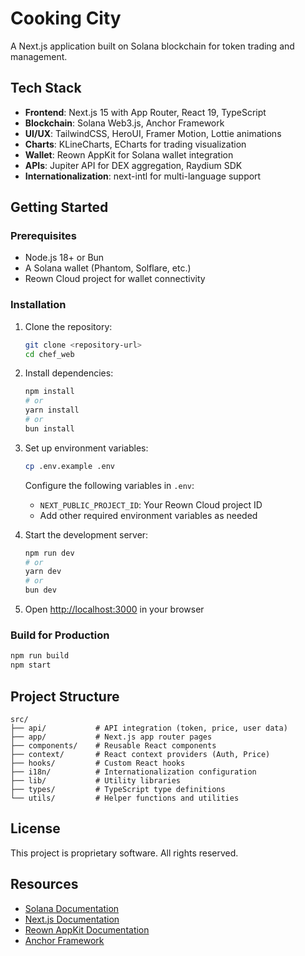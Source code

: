 # Cooking City

A Next.js application built on Solana blockchain for token trading and management.

## Tech Stack

- **Frontend**: Next.js 15 with App Router, React 19, TypeScript
- **Blockchain**: Solana Web3.js, Anchor Framework
- **UI/UX**: TailwindCSS, HeroUI, Framer Motion, Lottie animations
- **Charts**: KLineCharts, ECharts for trading visualization
- **Wallet**: Reown AppKit for Solana wallet integration
- **APIs**: Jupiter API for DEX aggregation, Raydium SDK
- **Internationalization**: next-intl for multi-language support

## Getting Started

### Prerequisites

- Node.js 18+ or Bun
- A Solana wallet (Phantom, Solflare, etc.)
- Reown Cloud project for wallet connectivity

### Installation

1. Clone the repository:
   ```bash
   git clone <repository-url>
   cd chef_web
   ```

2. Install dependencies:
   ```bash
   npm install
   # or
   yarn install
   # or
   bun install
   ```

3. Set up environment variables:
   ```bash
   cp .env.example .env
   ```
   
   Configure the following variables in `.env`:
   - `NEXT_PUBLIC_PROJECT_ID`: Your Reown Cloud project ID
   - Add other required environment variables as needed

4. Start the development server:
   ```bash
   npm run dev
   # or
   yarn dev
   # or
   bun dev
   ```

5. Open [http://localhost:3000](http://localhost:3000) in your browser

### Build for Production

```bash
npm run build
npm start
```

## Project Structure

```
src/
├── api/           # API integration (token, price, user data)
├── app/           # Next.js app router pages
├── components/    # Reusable React components
├── context/       # React context providers (Auth, Price)
├── hooks/         # Custom React hooks
├── i18n/          # Internationalization configuration
├── lib/           # Utility libraries
├── types/         # TypeScript type definitions
└── utils/         # Helper functions and utilities
```

## License

This project is proprietary software. All rights reserved.

## Resources

- [Solana Documentation](https://docs.solana.com)
- [Next.js Documentation](https://nextjs.org/docs)
- [Reown AppKit Documentation](https://docs.reown.com)
- [Anchor Framework](https://www.anchor-lang.com/)
